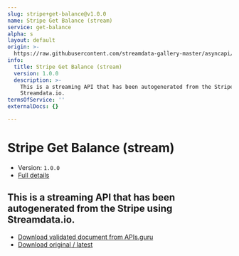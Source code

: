 ```yaml
---
slug: stripe+get-balance@v1.0.0
name: Stripe Get Balance (stream)
service: get-balance
alpha: s
layout: default
origin: >-
  https://raw.githubusercontent.com/streamdata-gallery-master/asyncapi/master/_listings/stripe/stripe-get-balance-stream-async.md
info:
  title: Stripe Get Balance (stream)
  version: 1.0.0
  description: >-
    This is a streaming API that has been autogenerated from the Stripe using
    Streamdata.io.
termsOfService: ''
externalDocs: {}

---
```

# Stripe Get Balance (stream)

* Version: `1.0.0`
* [Full details](../html/stripe+get-balance@v1.0.0.html)



## This is a streaming API that has been autogenerated from the Stripe using Streamdata.io.



* [Download validated document from APIs.guru](https://raw.githubusercontent.com/APIs-guru/asyncapi-directory/master/docs/APIs/stripe%2Bget-balance%40v1.0.0.yaml)
* [Download original / latest](https://raw.githubusercontent.com/streamdata-gallery-master/asyncapi/master/_listings/stripe/stripe-get-balance-stream-async.md)

<script type="application/ld+json">
{
  "@context": "http://schema.org/",
  "@type": "WebAPI",
  "description": "This is a streaming API that has been autogenerated from the Stripe using Streamdata.io.",
  "documentation": "",

  "name": "Stripe Get Balance (stream)"
}
</script>
